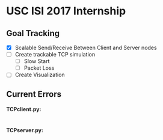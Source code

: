 # USC ISI 2017 Internship

## Goal Tracking
- [x] Scalable Send/Receive Between Client and Server nodes
- [ ] Create trackable TCP simulation
  - [ ] Slow Start
  - [ ] Packet Loss
- [ ] Create Visualization

## Current Errors
#### TCPclient.py:
```

```

#### TCPserver.py:
```

```

